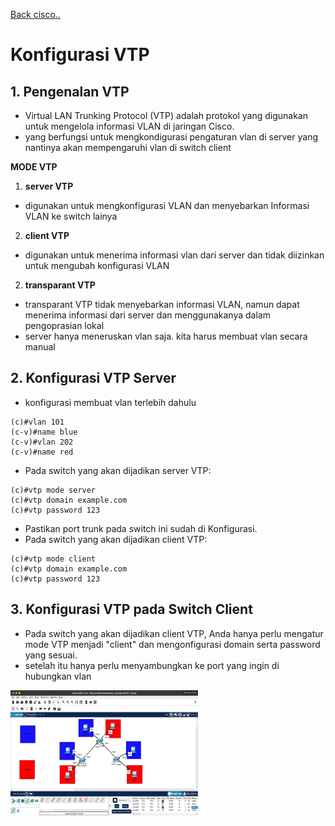 <a href="00 - README.md">Back cisco..</a>

# Konfigurasi VTP

## 1. **Pengenalan VTP**
- Virtual LAN Trunking Protocol (VTP) adalah protokol yang digunakan untuk mengelola informasi VLAN di jaringan Cisco.
- yang berfungsi untuk mengkondigurasi pengaturan vlan di server yang nantinya akan mempengaruhi vlan di switch client

**MODE VTP**
1. **server VTP**
- digunakan untuk mengkonfigurasi VLAN dan menyebarkan Informasi VLAN ke switch lainya

2. **client VTP**
- digunakan untuk menerima informasi vlan dari server dan tidak diizinkan untuk mengubah konfigurasi VLAN

2. **transparant VTP**
- transparant VTP tidak menyebarkan informasi VLAN, namun dapat menerima informasi dari server dan menggunakanya dalam pengoprasian lokal
- server hanya meneruskan vlan saja. kita harus membuat vlan secara manual

## 2. **Konfigurasi VTP Server**
- konfigurasi membuat vlan terlebih dahulu
```
(c)#vlan 101
(c-v)#name blue
(c-v)#vlan 202
(c-v)#name red
```

- Pada switch yang akan dijadikan server VTP:
```
(c)#vtp mode server
(c)#vtp domain example.com
(c)#vtp password 123
```

- Pastikan port trunk pada switch ini sudah di Konfigurasi.
- Pada switch yang akan dijadikan client VTP:
```
(c)#vtp mode client
(c)#vtp domain example.com
(c)#vtp password 123
```

## 3. **Konfigurasi VTP pada Switch Client**
- Pada switch yang akan dijadikan client VTP, Anda hanya perlu mengatur mode VTP menjadi "client" dan mengonfigurasi domain serta password yang sesuai.
- setelah itu hanya perlu menyambungkan ke port yang ingin di hubungkan vlan

<img src="../../notes cisco/image/vtp.png" height="200" width="300">
